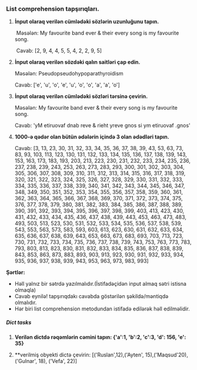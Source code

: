 ### List comprehension tapşırıqları.

1. **İnput olaraq verilən cümlədəki sözlərin uzunluğunu tapın.**
	
	​	Məsələn: My favourite band ever & their every song is my favourite song.
	
	​	Cavab: [2, 9, 4, 4, 5, 5, 4, 2, 2, 9, 5]

2. **İnput olaraq verilən sözdəki qalın saitləri çap edin.**

   Məsələn:  Pseudopseudohypoparathyroidism

   Cavab: ['e', 'u', 'o', 'e', 'u', 'o', 'o', 'a', 'a', 'o']

3. **İnput olaraq verilən cümlədəki sözləri tərsinə çevirin.**

   Məsələn: My favourite band ever & their every song is my favourite song.

   Cavab: 'yM etiruovaf dnab reve & rieht yreve gnos si ym etiruovaf .gnos'

4. **1000-ə qədər olan bütün ədələrin içində 3 olan ədədləri tapın.**

   Cavab: [3, 13, 23, 30, 31, 32, 33, 34, 35, 36, 37, 38, 39, 43, 53, 63, 73, 83, 93, 103, 113, 123, 130, 131, 132, 133, 134, 135, 136, 137, 138, 139, 143, 153, 163, 173, 183, 193, 203, 213, 223, 230, 231, 232, 233, 234, 235, 236, 237, 238, 239, 243, 253, 263, 273, 283, 293, 300, 301, 302, 303, 304, 305, 306, 307, 308, 309, 310, 311, 312, 313, 314, 315, 316, 317, 318, 319, 320, 321, 322, 323, 324, 325, 326, 327, 328, 329, 330, 331, 332, 333, 334, 335, 336, 337, 338, 339, 340, 341, 342, 343, 344, 345, 346, 347, 348, 349, 350, 351, 352, 353, 354, 355, 356, 357, 358, 359, 360, 361, 362, 363, 364, 365, 366, 367, 368, 369, 370, 371, 372, 373, 374, 375, 376, 377, 378, 379, 380, 381, 382, 383, 384, 385, 386, 387, 388, 389, 390, 391, 392, 393, 394, 395, 396, 397, 398, 399, 403, 413, 423, 430, 431, 432, 433, 434, 435, 436, 437, 438, 439, 443, 453, 463, 473, 483, 493, 503, 513, 523, 530, 531, 532, 533, 534, 535, 536, 537, 538, 539, 543, 553, 563, 573, 583, 593, 603, 613, 623, 630, 631, 632, 633, 634, 635, 636, 637, 638, 639, 643, 653, 663, 673, 683, 693, 703, 713, 723, 730, 731, 732, 733, 734, 735, 736, 737, 738, 739, 743, 753, 763, 773, 783, 793, 803, 813, 823, 830, 831, 832, 833, 834, 835, 836, 837, 838, 839, 843, 853, 863, 873, 883, 893, 903, 913, 923, 930, 931, 932, 933, 934, 935, 936, 937, 938, 939, 943, 953, 963, 973, 983, 993]



**Şərtlər:**

* Həll yalnız bir sətrdə yazılmalıdır.(İstifadəçidən input almaq sətri istisna olmaqla)
* Cavab eynilə! tapşırıqdakı cavabda göstərilən şəkildə/məntiqdə olmalıdır.
* Hər biri list comprehension metodundan istifadə edilərək həll edilməlidir.


##### Dict tasks

1. **Verilən dictdə rəqəmlərin cəmini tapın: {'a':1, 'b':2, 'c':3, 'd': 156, 'e': 35}**

2. **verilmiş obyekti dictə çevirin: [('Ruslan',12),('Ayten', 15),('Maqsud'20), ('Gulnar', 18), ('Vefa', 22)]




